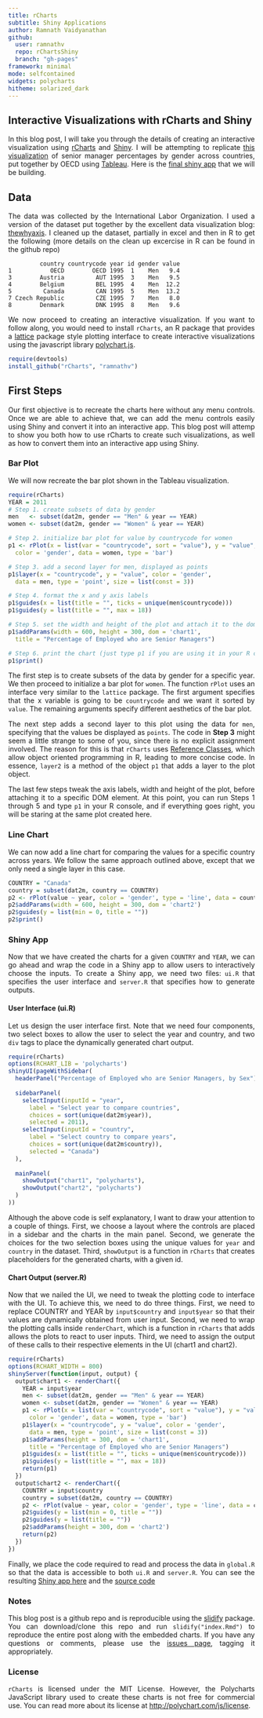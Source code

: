 ```yaml
---
title: rCharts
subtitle: Shiny Applications
author: Ramnath Vaidyanathan
github:
  user: ramnathv
  repo: rChartsShiny
  branch: "gh-pages"
framework: minimal
mode: selfcontained
widgets: polycharts
hitheme: solarized_dark
---
```


## Interactive Visualizations with rCharts and Shiny





<style>
p {
  text-align: justify;
}
body {
 background-image: url(libraries/frameworks/minimal/images/light_wool.png)
}
</style>

In this blog post, I will take you through the details of creating an interactive visualization using [rCharts](http://ramnathv.github.io/rCharts) and [Shiny](http://rstudio.github.io/shiny). I will be attempting to replicate [this visualization](http://www.oecd.org/gender/data/proportionofemployedwhoareseniormanagersbysex.htm) of senior manager percentages by gender across countries, put together by OECD using [Tableau](http://www.tableausoftware.com). Here is the [final shiny app](http://glimmer.rstudio.com/ramnathv/rChartOECD/) that we will be building.

## Data

The data was collected by the International Labor Organization. I used a version of the dataset put together by the excellent data visualization blog: [thewhyaxis](http://thewhyaxis.info/gap-remake/). I cleaned up the dataset, partially in excel and then in R to get the following (more details on the clean up excercise in R can be found in the github repo)


```
         country countrycode year id gender value
1           OECD        OECD 1995  1    Men   9.4
3        Austria         AUT 1995  3    Men   9.5
4        Belgium         BEL 1995  4    Men  12.2
5         Canada         CAN 1995  5    Men  13.2
7 Czech Republic         CZE 1995  7    Men   8.0
8        Denmark         DNK 1995  8    Men   9.6
```


We now proceed to creating an interactive visualization. If you want to follow along, you would need to install `rCharts`, an R package that provides a  [lattice](http://cran.r-project.org/web/packages/lattice/index.html) package style plotting interface to create interactive visualizations using the javascript library [polychart.js](https://github.com/Polychart/polychart2).



```r
require(devtools)
install_github("rCharts", "ramnathv")
```


## First Steps

Our first objective is to recreate the charts here without any menu controls. Once we are able to achieve that, we can add the menu controls easily using Shiny and convert it into an interactive app. This blog post will attemp to show you both how to use rCharts to create such visualizations, as well as how to convert them into an interactive app using Shiny.
 



### Bar Plot

We will now recreate the bar plot shown in the Tableau visualization.


<div id='chart1'></div>


```r
require(rCharts)
YEAR = 2011
# Step 1. create subsets of data by gender
men   <- subset(dat2m, gender == "Men" & year == YEAR)
women <- subset(dat2m, gender == "Women" & year == YEAR)

# Step 2. initialize bar plot for value by countrycode for women
p1 <- rPlot(x = list(var = "countrycode", sort = "value"), y = "value", 
  color = 'gender', data = women, type = 'bar')

# Step 3. add a second layer for men, displayed as points
p1$layer(x = "countrycode", y = "value", color = 'gender', 
  data = men, type = 'point', size = list(const = 3))

# Step 4. format the x and y axis labels
p1$guides(x = list(title = "", ticks = unique(men$countrycode)))
p1$guides(y = list(title = "", max = 18))

# Step 5. set the width and height of the plot and attach it to the dom
p1$addParams(width = 600, height = 300, dom = 'chart1',
  title = "Percentage of Employed who are Senior Managers")

# Step 6. print the chart (just type p1 if you are using it in your R console)
p1$print()
```


<div id='chart1' class='rChart polycharts'></div>
<script type='text/javascript'>
    var chartParams = {
 "dom": "chart1",
"width":    600,
"height":    300,
"layers": [
 {
 "x": {
 "var": "countrycode",
"sort": "value" 
},
"y": "value",
"data": {
 "country": [ "OECD", "Austria", "Belgium", "Czech Republic", "Denmark", "Estonia", "Finland", "France", "Germany", "Greece", "Hungary", "Iceland", "Ireland", "Italy", "Luxembourg", "Netherlands", "Norway", "Poland", "Portugal", "Slovak Republic", "Slovenia", "Spain", "Sweden", "Switzerland", "United Kingdom" ],
"countrycode": [ "OECD", "AUT", "BEL", "CZE", "DNK", "EST", "FIN", "FRA", "DEU", "GRC", "HUN", "ISL", "IRL", "ITA", "LUX", "NLD", "NOR", "POL", "PRT", "SVK", "SVN", "ESP", "SWE", "CHE", "GBR" ],
"year": [   2011,   2011,   2011,   2011,   2011,   2011,   2011,   2011,   2011,   2011,   2011,   2011,   2011,   2011,   2011,   2011,   2011,   2011,   2011,   2011,   2011,   2011,   2011,   2011,   2011 ],
"id": [ 1, 3, 4, 7, 8, 9, 10, 11, 12, 13, 14, 15, 16, 18, 21, 23, 25, 26, 27, 28, 29, 30, 31, 32, 34 ],
"gender": [ "Women", "Women", "Women", "Women", "Women", "Women", "Women", "Women", "Women", "Women", "Women", "Women", "Women", "Women", "Women", "Women", "Women", "Women", "Women", "Women", "Women", "Women", "Women", "Women", "Women" ],
"value": [    4.4,      3,    4.7,    2.8,    1.6,    6.5,    3.4,    6.2,    3.2,    2.4,      5,    7.5,    5.3,    2.4,    2.4,    4.7,    4.3,    5.2,    4.3,    3.7,    6.9,    3.3,      4,    5.7,    7.5 ] 
},
"facet": null,
"color": "gender",
"type": "bar" 
},
{
 "x": "countrycode",
"y": "value",
"data": {
 "country": [ "OECD", "Austria", "Belgium", "Czech Republic", "Denmark", "Estonia", "Finland", "France", "Germany", "Greece", "Hungary", "Iceland", "Ireland", "Italy", "Luxembourg", "Netherlands", "Norway", "Poland", "Portugal", "Slovak Republic", "Slovenia", "Spain", "Sweden", "Switzerland", "United Kingdom" ],
"countrycode": [ "OECD", "AUT", "BEL", "CZE", "DNK", "EST", "FIN", "FRA", "DEU", "GRC", "HUN", "ISL", "IRL", "ITA", "LUX", "NLD", "NOR", "POL", "PRT", "SVK", "SVN", "ESP", "SWE", "CHE", "GBR" ],
"year": [   2011,   2011,   2011,   2011,   2011,   2011,   2011,   2011,   2011,   2011,   2011,   2011,   2011,   2011,   2011,   2011,   2011,   2011,   2011,   2011,   2011,   2011,   2011,   2011,   2011 ],
"id": [ 1, 3, 4, 7, 8, 9, 10, 11, 12, 13, 14, 15, 16, 18, 21, 23, 25, 26, 27, 28, 29, 30, 31, 32, 34 ],
"gender": [ "Men", "Men", "Men", "Men", "Men", "Men", "Men", "Men", "Men", "Men", "Men", "Men", "Men", "Men", "Men", "Men", "Men", "Men", "Men", "Men", "Men", "Men", "Men", "Men", "Men" ],
"value": [    7.7,    6.8,    9.2,    6.2,    3.8,   11.6,    6.8,    8.6,    6.4,    5.4,    6.3,   10.4,    9.3,      5,    5.7,    9.6,    8.5,    6.8,    7.8,    6.5,    9.4,    6.3,    6.8,    9.6,   12.5 ] 
},
"facet": null,
"color": "gender",
"type": "point",
"size": {
 "const":      3 
} 
} 
],
"facet": [],
"guides": {
 "x": {
 "title": "",
"ticks": [ "OECD", "AUT", "BEL", "CZE", "DNK", "EST", "FIN", "FRA", "DEU", "GRC", "HUN", "ISL", "IRL", "ITA", "LUX", "NLD", "NOR", "POL", "PRT", "SVK", "SVN", "ESP", "SWE", "CHE", "GBR" ] 
},
"y": {
 "title": "",
"max":     18 
} 
},
"coord": [],
"title": "Percentage of Employed who are Senior Managers",
"id": "chart1" 
}
    _.each(chartParams.layers, function(el){
        el.data = polyjs.data(el.data)
    })
    var graph_chart1 = polyjs.chart(chartParams);
</script>


The first step is to create subsets of the data by gender for a specific year. We then proceed to initialize a bar plot for `women`. The function `rPlot` uses an interface very similar to the `lattice` package. The first argument specifies that the x variable is going to be `countrycode` and we want it sorted by `value`. The remaining arguments specify different aesthetics of the bar plot.

The next step adds a second layer to this plot using the data for `men`, specifying that the values be displayed as `points`. The code in **Step 3** might seem a little strange to some of you, since there is no explicit assignment involved. The reason for this is that `rCharts` uses [Reference Classes](), which allow object oriented programming in R, leading to more concise code. In essence, `layer2` is a method of the object `p1` that adds a layer to the plot object. 

The last few steps tweak the axis labels, width and height of the plot, before attaching it to a specific DOM element. At this point, you can run Steps 1 through 5 and type `p1` in your R console, and if everything goes right, you will be staring at the same plot created here.


### Line Chart

We can now add a line chart for comparing the values for a specific country across years. We follow the same approach outlined above, except that we only need a single layer in this case.

<div id='chart2'></div>



```r
COUNTRY = "Canada"
country = subset(dat2m, country == COUNTRY)
p2 <- rPlot(value ~ year, color = 'gender', type = 'line', data = country)
p2$addParams(width = 600, height = 300, dom = 'chart2')
p2$guides(y = list(min = 0, title = ""))
p2$print()
```


<div id='chart2' class='rChart polycharts'></div>
<script type='text/javascript'>
    var chartParams = {
 "dom": "chart2",
"width":    600,
"height":    300,
"layers": [
 {
 "x": "year",
"y": "value",
"data": {
 "country": [ "Canada", "Canada", "Canada", "Canada", "Canada", "Canada", "Canada", "Canada", "Canada", "Canada", "Canada", "Canada", "Canada", "Canada", "Canada", "Canada", "Canada", "Canada", "Canada", "Canada", "Canada", "Canada", "Canada", "Canada", "Canada", "Canada", "Canada", "Canada" ],
"countrycode": [ "CAN", "CAN", "CAN", "CAN", "CAN", "CAN", "CAN", "CAN", "CAN", "CAN", "CAN", "CAN", "CAN", "CAN", "CAN", "CAN", "CAN", "CAN", "CAN", "CAN", "CAN", "CAN", "CAN", "CAN", "CAN", "CAN", "CAN", "CAN" ],
"year": [   1995,   1996,   1997,   1998,   1999,   2000,   2001,   2002,   2003,   2004,   2005,   2006,   2007,   2008,   1995,   1996,   1997,   1998,   1999,   2000,   2001,   2002,   2003,   2004,   2005,   2006,   2007,   2008 ],
"id": [ 5, 5, 5, 5, 5, 5, 5, 5, 5, 5, 5, 5, 5, 5, 5, 5, 5, 5, 5, 5, 5, 5, 5, 5, 5, 5, 5, 5 ],
"gender": [ "Men", "Men", "Men", "Men", "Men", "Men", "Men", "Men", "Men", "Men", "Men", "Men", "Men", "Men", "Women", "Women", "Women", "Women", "Women", "Women", "Women", "Women", "Women", "Women", "Women", "Women", "Women", "Women" ],
"value": [   13.2,   12.8,   11.7,   11.2,   11.6,   11.7,     11,   11.1,   10.7,     11,   11.1,   11.2,   10.9,   11.3,    8.4,    8.8,    8.1,    8.2,    7.4,    7.5,    6.9,    6.6,    6.8,    7.2,      7,    7.2,    7.1,    7.1 ] 
},
"facet": null,
"color": "gender",
"type": "line" 
} 
],
"facet": [],
"guides": {
 "y": {
 "min":      0,
"title": "" 
} 
},
"coord": [],
"id": "chart2" 
}
    _.each(chartParams.layers, function(el){
        el.data = polyjs.data(el.data)
    })
    var graph_chart2 = polyjs.chart(chartParams);
</script>



### Shiny App

Now that we have created the charts for a given `COUNTRY` and `YEAR`, we can go ahead and wrap the code in a Shiny app to allow users to interactively choose the inputs. To create a Shiny app, we need two files: `ui.R` that specifies the user interface and `server.R` that specifies how to generate outputs.

#### User Interface (ui.R)

Let us design the user interface first. Note that we need four components, two select boxes to allow the user to select the year and country, and two `div` tags to place the dynamically generated chart output.


```r
require(rCharts)
options(RCHART_LIB = 'polycharts')
shinyUI(pageWithSidebar(
  headerPanel("Percentage of Employed who are Senior Managers, by Sex"),
  
  sidebarPanel(
    selectInput(inputId = "year",
      label = "Select year to compare countries",
      choices = sort(unique(dat2m$year)),
      selected = 2011),
    selectInput(inputId = "country",
      label = "Select country to compare years",
      choices = sort(unique(dat2m$country)),
      selected = "Canada")
  ),
  
  mainPanel(
    showOutput("chart1", "polycharts"),
    showOutput("chart2", "polycharts")
  )
))
```


Although the above code is self explanatory, I want to draw your attention to a couple of things. First, we choose a layout where the controls are placed in a sidebar and the charts in the main panel. Second, we generate the choices for the two selection boxes using the unique values for `year` and `country` in the dataset. Third, `showOutput` is a function in `rCharts` that creates placeholders for the generated charts, with a given id.

#### Chart Output (server.R)

Now that we nailed the UI, we need to tweak the plotting code to interface with the UI. To achieve this, we need to do three things. First, we need to replace COUNTRY and YEAR by `input$country` and `input$year` so that their values are dynamically obtained from user input. Second, we need to wrap the plotting calls inside `renderChart`, which is a function in `rCharts` that adds allows the plots to react to user inputs. Third, we need to assign the output of these calls to their respective elements in the UI (chart1 and chart2).


```r
require(rCharts)
options(RCHART_WIDTH = 800)
shinyServer(function(input, output) {
  output$chart1 <- renderChart({
    YEAR = input$year
    men <- subset(dat2m, gender == "Men" & year == YEAR)
    women <- subset(dat2m, gender == "Women" & year == YEAR)
    p1 <- rPlot(x = list(var = "countrycode", sort = "value"), y = "value", 
      color = 'gender', data = women, type = 'bar')
    p1$layer(x = "countrycode", y = "value", color = 'gender', 
      data = men, type = 'point', size = list(const = 3))
    p1$addParams(height = 300, dom = 'chart1', 
      title = "Percentage of Employed who are Senior Managers")
    p1$guides(x = list(title = "", ticks = unique(men$countrycode)))
    p1$guides(y = list(title = "", max = 18))
    return(p1)
  })
  output$chart2 <- renderChart({
    COUNTRY = input$country
    country = subset(dat2m, country == COUNTRY)
    p2 <- rPlot(value ~ year, color = 'gender', type = 'line', data = country)
    p2$guides(y = list(min = 0, title = ""))
    p2$guides(y = list(title = ""))
    p2$addParams(height = 300, dom = 'chart2')
    return(p2)
  })
})
```


Finally, we place the code required to read and process the data in `global.R` so that the data is accessible to both `ui.R` and `server.R`. You can see the resulting [Shiny app here](http://glimmer.rstudio.com/ramnathv/rChartOECD) and the [source code](https://github.com/ramnathv/rChartsShiny/tree/gh-pages/rChartOECD) 


### Notes

This blog post is a github repo and is reproducible using the [slidify](http://slidify.org) package. You can download/clone this repo and run `slidify("index.Rmd")` to reproduce the entire post along with the embedded charts. If you have any questions or comments, please use the [issues page](https://github.com/ramnathv/rChartsShiny/issues/new), tagging it appropriately.

### License

`rCharts` is licensed under the MIT License. However, the Polycharts JavaScript library used to create these charts is not free for commercial use. You can read more about its license at http://polychart.com/js/license.



